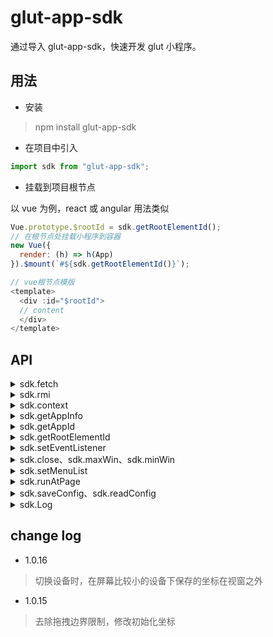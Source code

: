 # glut-app-sdk

通过导入 glut-app-sdk，快速开发 glut 小程序。

## 用法

- 安装

> npm install glut-app-sdk

- 在项目中引入

```javascript
import sdk from "glut-app-sdk";
```

- 挂载到项目根节点

以 vue 为例，react 或 angular 用法类似

```javascript
Vue.prototype.$rootId = sdk.getRootElementId();
// 在根节点处挂载小程序到容器
new Vue({
  render: (h) => h(App)
}).$mount(`#${sdk.getRootElementId()}`);

// vue根节点模版
<template>
  <div :id="$rootId">
  // content
  </div>
</template>
```

## API

<details>
<summary>sdk.fetch</summary>

通过该接口可以在任意页面向任意网站发起跨域请求

```javascript
// sdk.fetch和fetch参数用法一样，可以发起GET, POST, PUT, DELETE, etc.请求
// 但是返回值序列化为字符串。相当于fetch(..).then(res=>res.text())

// 例如：向百度发起请求
sdk.fetch("https://www.baidu.com").then((res) => console.log(res));

// 发起一个post请求
fetch(url, {
  body: JSON.stringify(data),
  cache: "no-cache",
  headers: {
    "user-agent": "Mozilla/4.0 MDN Example",
    "content-type": "application/json"
  },
  method: "POST" // *GET, POST, PUT, DELETE, etc.
}).then((response) => response.json());
```

</details>

<details>
<summary>sdk.rmi</summary>

开发该接口旨在利用**background-script**能力为小程序和页面脚本提供更多的权限能力，例如系统通知、udp 通信。后续版本考虑废弃，不建议使用。

```typescript
  rmi: (cmd: string, ...params: any[]) => Promise<any>;
```

</details>

<details>
<summary>sdk.context</summary>

获取小程序环境信息

```javascript
console.log(sdk.context);
// { extBasePath: "xxxx" }
```

</details>

<details>
<summary>sdk.getAppInfo</summary>

获取小程序信息

```javascript
sdk.getAppInfo();
// result：{ id, name, icon }
```

</details>

<details>
<summary>sdk.getAppId</summary>

获取小程序 Id，每个发布的小程序都有唯一的 appId

```javascript
sdk.getAppId();
// "xxxxxx"
```

</details>

<details>
<summary>sdk.getRootElementId</summary>

获取小程序容器的 Id

小程序项目根节点需要挂载到小程序容器上，需要执行 sdk.getRootElementId()获取容器 Id 之后注入视图到对应节点。

```javascript
new Vue({
  render: (h) => h(App)
}).$mount(`#${sdk.getRootElementId()}`);
```

</details>

<details>
<summary>sdk.setEventListener</summary>

设置监听

监听器类型包括：open、doubleOpen、close、mini、max、resize

open：小程序打开时回调  
doubleOpen：小程序在打开的情况下被再次打开，默认处理是将小程序最大化  
close：小程序关闭前调用。自定义了其它监听事件或者定时器等需要在这里移除。
mini: 小程序最小化  
max：最大化时调用  
resize: 最大化或者最小化时调用

```javascript
sdk.setEventListener("close", () => {
  // 当小程序关闭时调用
});

// 只有b方法会被回调，b替换了a
sdk.setEventListener("xxx", a);
sdk.setEventListener("xxx", b);
```

</details>

<details>
<summary>sdk.close、sdk.maxWin、sdk.minWin</summary>

小程序视图接口

```javascript
// 关闭小程序
sdk.close();

// 最大化窗口
sdk.maxWin();

// 最小化窗口
sdk.minWin();
```

</details>

<details>
<summary>sdk.setMenuList</summary>

添加菜单

```javascript
sdk.setMenuList([
  {
    title: "主页",
    callback: () => console.log("点击了主页")
  },
  {
    title: "菜单1",
    callback: () => console.log("点击了菜单1")
  },
  {
    title: "菜单2",
    callback: () => console.log("点击了菜单2")
  }
]);
```

</details>

<details>
<summary>sdk.runAtPage</summary>

调用页面脚本方法

小程序和页面脚本共享 document 对象，其余环境均被隔离。不能直接在小程序中使用页面脚本对象和方法。

调用页面方法，需要通过该接口进行。

// 页面脚本

```javascript
window.abc = 123;
function one() {
  return 1;
}
```

// 小程序脚本

```javascript
sdk
  .runAtPage(function() {
    return window.abc + one();
  })
  .then((res) => {
    console.log(res); // 124
  });
```

</details>

<details>
<summary>sdk.saveConfig、sdk.readConfig</summary>

全局存取配置, 每个小程序的存储空间是单独的，不会自动释放空间，请仅仅用于保存必要的配置信息。

```javascript
sdk.saveConfig({
  a: 233,
  b: {...}
})
// 读取配置，传入键和缺省值
sdk.readConfig({a: 111, c: 'default value'}).then(res=>{
  console.log(res) // {a: 233, c: 'default value'}
})
```

</details>

<details>
<summary>sdk.Log</summary>

打印日志，区分页面的 log

```javascript
sdk.Log("obj:", { a: 22, b: 44 });
// [glut:__GLUT_APP_ID__] obj: {a: 22, b:44}
```

</details>

## change log

- 1.0.16

> 切换设备时，在屏幕比较小的设备下保存的坐标在视窗之外

- 1.0.15

> 去除拖拽边界限制，修改初始化坐标
